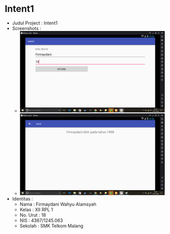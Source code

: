 # Intent1

* Judul Project : Intent1
* Screenshots :
  * ![Intent1SS1](https://github.com/firmaydani/Intent1/blob/master/Intent1_1.png)
  * ![Intent1SS2](https://github.com/firmaydani/Intent1/blob/master/Intent1_2.png)
* Identitas :
  * Nama     : Firmaydani Wahyu Alamsyah
  * Kelas    : XII RPL 1
  * No. Urut : 18
  * NIS      : 4367/1245.063
  * Sekolah  : SMK Telkom Malang
